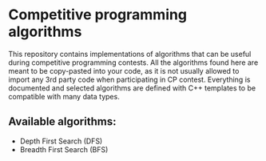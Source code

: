 # Competitive programming algorithms

This repository contains implementations of algorithms that can be useful during competitive programming contests. All the algorithms found here are meant to be copy-pasted into your code, as it is not usually allowed to import any 3rd party code when participating in CP contest. Everything is documented and selected algorithms are defined with C++ templates to be compatible with many data types.

## Available algorithms:
- Depth First Search (DFS)
- Breadth First Search (BFS)
